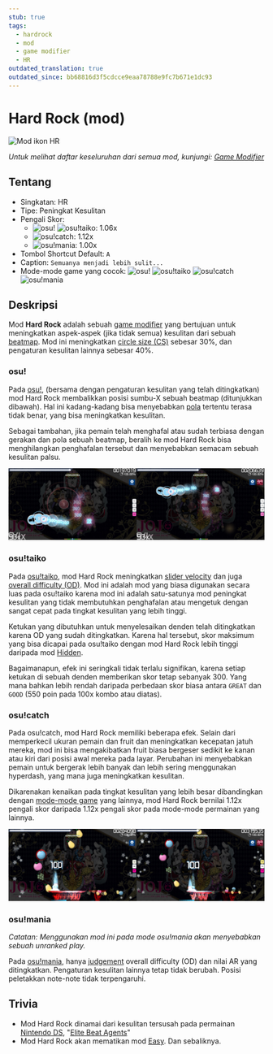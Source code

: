 ```yaml
---
stub: true
tags:
  - hardrock
  - mod
  - game modifier
  - HR
outdated_translation: true
outdated_since: bb68816d3f5cdcce9eaa78788e9fc7b671e1dc93
---
```


# Hard Rock (mod)

![Mod ikon HR](/wiki/shared/mods/HR.png "Mod ikon Hard Rock (HR)")

*Untuk melihat daftar keseluruhan dari semua mod, kunjungi: [Game Modifier](/wiki/Game_modifier)*

## Tentang

- Singkatan: HR
- Tipe: Peningkat Kesulitan
- Pengali Skor:
  - ![][osu!] ![][osu!taiko]: 1.06x
  - ![][osu!catch]: 1.12x
  - ![][osu!mania]: 1.00x
- Tombol Shortcut Default: `A`
- Caption: `Semuanya menjadi lebih sulit...`
- Mode-mode game yang cocok: ![][osu!] ![][osu!taiko] ![][osu!catch] ![][osu!mania]

## Deskripsi

Mod **Hard Rock** adalah sebuah [game modifier](/wiki/Game_modifier) yang bertujuan untuk meningkatkan aspek-aspek (jika tidak semua) kesulitan dari sebuah [beatmap](/wiki/Beatmap). Mod ini meningkatkan [circle size (CS)](/wiki/Client/Beatmap_editor/Song_Setup#circle-size) sebesar 30%, dan pengaturan kesulitan lainnya sebesar 40%.

### osu!

Pada [osu!](/wiki/Game_mode/osu!), (bersama dengan pengaturan kesulitan yang telah ditingkatkan) mod Hard Rock membalikkan posisi sumbu-X sebuah beatmap (ditunjukkan dibawah). Hal ini kadang-kadang bisa menyebabkan [pola](/wiki/Beatmap/Pattern) tertentu terasa tidak benar, yang bisa meningkatkan kesulitan.

Sebagai tambahan, jika pemain telah menghafal atau sudah terbiasa dengan gerakan dan pola sebuah beatmap, beralih ke mod Hard Rock bisa menghilangkan penghafalan tersebut dan menyebabkan semacam sebuah kesulitan palsu.

![Tampilan permainan HR](img/HR-comparison-osu.jpg "Perbandingan dari sebuah map tanpa mod terpasang (kiri) dengan map yang sama dengan mod Hard Rock dipasang (kanan) pada mode osu!")

### osu!taiko

Pada [osu!taiko](/wiki/Game_mode/osu!taiko), mod Hard Rock meningkatkan [slider velocity](/wiki/Hit_object/Slider_velocity) dan juga [overall difficulty (OD)](/wiki/Beatmapping/Overall_difficulty). Mod ini adalah mod yang biasa digunakan secara luas pada osu!taiko karena mod ini adalah satu-satunya mod peningkat kesulitan yang tidak membutuhkan penghafalan atau mengetuk dengan sangat cepat pada tingkat kesulitan yang lebih tinggi.

Ketukan yang dibutuhkan untuk menyelesaikan denden telah ditingkatkan karena OD yang sudah ditingkatkan. Karena hal tersebut, skor maksimum yang bisa dicapai pada osu!taiko dengan mod Hard Rock lebih tinggi daripada mod [Hidden](/wiki/Game_modifier/Hidden).

Bagaimanapun, efek ini seringkali tidak terlalu signifikan, karena setiap ketukan di sebuah denden memberikan skor tetap sebanyak 300. Yang mana bahkan lebih rendah daripada perbedaan skor biasa antara `GREAT` dan `GOOD` (550 poin pada 100x kombo atau diatas).

### osu!catch

Pada osu!catch, mod Hard Rock memiliki beberapa efek. Selain dari memperkecil ukuran pemain dan fruit dan meningkatkan kecepatan jatuh mereka, mod ini bisa mengakibatkan fruit biasa bergeser sedikit ke kanan atau kiri dari posisi awal mereka pada layar. Perubahan ini menyebabkan pemain untuk bergerak lebih banyak dan lebih sering menggunakan hyperdash, yang mana juga meningkatkan kesulitan. 

Dikarenakan kenaikan pada tingkat kesulitan yang lebih besar dibandingkan dengan [mode-mode game](/wiki/Game_mode) yang lainnya, mod Hard Rock bernilai 1.12x pengali skor daripada 1.12x pengali skor pada mode-mode permainan yang lainnya.

![Tampilan permainan HR](img/HR-comparison-catch.jpg "Perbandingan dari sebuah map tanpa mod terpasang (kiri) dengan map yang sama dengan mod Hard Rock dipasang (kanan) pada mode osu!catch")

### osu!mania

*Catatan: Menggunakan mod ini pada mode osu!mania akan menyebabkan sebuah unranked play.*

Pada [osu!mania](/wiki/Game_mode/osu!mania), hanya [judgement](/wiki/Gameplay/Judgement) overall difficulty (OD) dan nilai AR yang ditingkatkan. Pengaturan kesulitan lainnya tetap tidak berubah. Posisi peletakkan note-note tidak terpengaruhi.

## Trivia

- Mod Hard Rock dinamai dari kesulitan tersusah pada permainan [Nintendo DS](https://en.wikipedia.org/wiki/Nintendo_DS), "[Elite Beat Agents](/wiki/iNiS_games)"
- Mod Hard Rock akan mematikan mod [Easy](/wiki/Game_modifier/Easy). Dan sebaliknya.

[osu!]: /wiki/shared/mode/osu.png "osu!"
[osu!taiko]: /wiki/shared/mode/taiko.png "osu!taiko"
[osu!catch]: /wiki/shared/mode/catch.png "osu!catch"
[osu!mania]: /wiki/shared/mode/mania.png "osu!mania"
